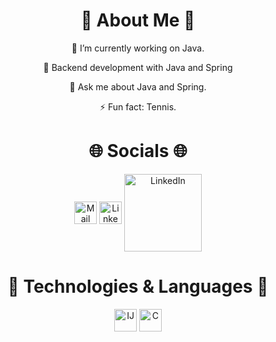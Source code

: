 <h1 align="center">💫 About Me 💫</h1>

<p align="center"> 🔭 I’m currently working on Java. </p>
<p align="center"> 🌱 Backend development with Java and Spring </p>
<p align="center"> 💬 Ask me about Java and Spring. </p>
<p align="center"> ⚡ Fun fact: Tennis. </p>


<h1 align="center"> 🌐 Socials 🌐</h1>

<p align="left">
  <p align="center">
    <a href="mailto:mcht.yildiz@hotmail.com" target="_blank"><img align="center" alt="Mail" width="36px" src="https://lh3.googleusercontent.com/0rpHlrX8IG77awQMuUZpQ0zGWT7HRYtpncsuRnFo6V3c8Lh2hPjXnEuhDDd-OsLz1vua4ld2rlUYFAaBYk-rZCODmi2eJlwUEVsZgg" /></a> <!-- Copyright © 2025 Google and the Gmail logo are trademarks of Google -->
    <a href="https://www.linkedin.com/in/mücahityildiz" target="_blank"><img align="center" alt="LinkedIn" width="36px" src="https://content.linkedin.com/content/dam/me/business/en-us/amp/brand-site/v2/bg/LI-Bug.svg.original.svg" /></a> <!-- Copyright © 2025 LinkedIn and the LinkedIn logo are trademarks of LinkedIn -->
    <a href="https://medium.com/@mchtyldz" target="_blank"><img align="center" alt="LinkedIn" width="124px" src="https://upload.wikimedia.org/wikipedia/commons/thumb/0/0d/Medium_%28website%29_logo.svg/798px-Medium_%28website%29_logo.svg.png" /></a>
  </p>
</p>


<h1 align="center"> 🌟 Technologies & Languages 🌟</h1>

<p align="left">
  <p align="center">
    <img align="center" alt="IJ" width="36px" src="https://resources.jetbrains.com/storage/products/company/brand/logos/IntelliJ_IDEA_icon.png" /> <!-- Copyright © 2025 JetBrains s.r.o. Intellij Idea and the Intellij Idea logo are trademarks of JetBrains s.r.o. -->    
    <img align="center" alt="C" width="36px" src="https://resources.jetbrains.com/storage/products/company/brand/logos/Kotlin_icon.png" /> <!-- Copyright © 2025 JetBrains s.r.o. Kotlin and the Kotlin logo are trademarks of JetBrains s.r.o. -->
  </p>
</p>

<!--
## Github Stats
![](https://github-readme-stats.vercel.app/api?username=mcyldz&show_icons=true&theme=noctis_minimus)

### 🔝 Top Contributed Repo
![](https://github-contributor-stats.vercel.app/api?username=mcyldz&limit=5&show_icons=true&theme=rose_pine&combine_all_yearly_contributions=true)

--!>

